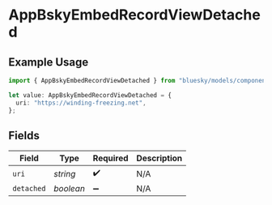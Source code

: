 # AppBskyEmbedRecordViewDetached

## Example Usage

```typescript
import { AppBskyEmbedRecordViewDetached } from "bluesky/models/components";

let value: AppBskyEmbedRecordViewDetached = {
  uri: "https://winding-freezing.net",
};
```

## Fields

| Field              | Type               | Required           | Description        |
| ------------------ | ------------------ | ------------------ | ------------------ |
| `uri`              | *string*           | :heavy_check_mark: | N/A                |
| `detached`         | *boolean*          | :heavy_minus_sign: | N/A                |